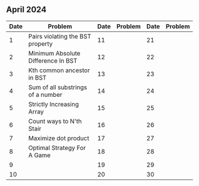 ## April 2024

| Date | Problem                            | Date | Problem | Date | Problem |
| ---- | ---------------------------------- | ---- | ------- | ---- | ------- |
| 1    | Pairs violating the BST property   | 11   |         | 21   |         |
| 2    | Minimum Absolute Difference In BST | 12   |         | 22   |         |
| 3    | Kth common ancestor in BST         | 13   |         | 23   |         |
| 4    | Sum of all substrings of a number  | 14   |         | 24   |         |
| 5    | Strictly Increasing Array          | 15   |         | 25   |         |
| 6    | Count ways to N'th Stair           | 16   |         | 26   |         |
| 7    | Maximize dot product               | 17   |         | 27   |         |
| 8    | Optimal Strategy For A Game        | 18   |         | 28   |         |
| 9    |                                    | 19   |         | 29   |         |
| 10   |                                    | 20   |         | 30   |         |
